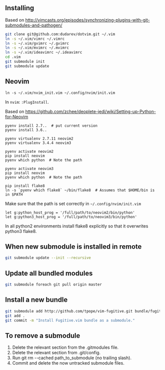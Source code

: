 ## Installing

Based on
http://vimcasts.org/episodes/synchronizing-plugins-with-git-submodules-and-pathogen/

```bash
git clone git@github.com:dudarev/dotvim.git ~/.vim
ln -s ~/.vim/vimrc ~/.vimrc
ln -s ~/.vim/gvimrc ~/.gvimrc
ln -s ~/.vim/mvimrc ~/.mvimrc
ln -s ~/.vim/ideavimrc ~/.ideavimrc
cd .vim
git submodule init
git submodule update
```


## Neovim

```
ln -s ~/.vim/nvim_init.vim ~/.config/nvim/init.vim
```

In `nvim`: `:PlugInstall`.

Based on https://github.com/zchee/deoplete-jedi/wiki/Setting-up-Python-for-Neovim

```
pyenv install 2.7..  # put current version
pyenv install 3.6..

pyenv virtualenv 2.7.11 neovim2
pyenv virtualenv 3.4.4 neovim3

pyenv activate neovim2
pip install neovim
pyenv which python  # Note the path

pyenv activate neovim3
pip install neovim
pyenv which python  # Note the path

pip install flake8
ln -s `pyenv which flake8` ~/bin/flake8  # Assumes that $HOME/bin is in $PATH
```

Make sure that the path is set correctly in `~/.config/nvim/init.vim`

```
let g:python_host_prog = '/full/path/to/neovim2/bin/python'
let g:python3_host_prog = '/full/path/to/neovim3/bin/python'
```

In all python2 environments install flake8 explicitly so that it overwrites python3 flake8.


## When new submodule is installed in remote

```bash
git submodule update --init --recursive
```


## Update all bundled modules

```bash
git submodule foreach git pull origin master
```


## Install a new bundle

```bash
git submodule add http://github.com/tpope/vim-fugitive.git bundle/fugitive
git add .
git commit -m "Install Fugitive.vim bundle as a submodule."
```


## To remove a submodule

1. Delete the relevant section from the .gitmodules file.
2. Delete the relevant section from .git/config.
3. Run git rm --cached path_to_submodule (no trailing slash).
4. Commit and delete the now untracked submodule files.
